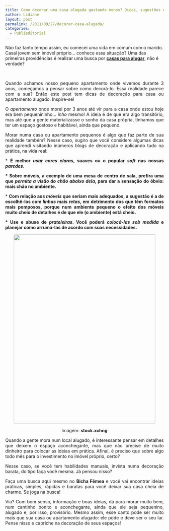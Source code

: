 ```yaml
---
title: Como decorar uma casa alugada gastando menos? Dicas, sugestões e pitacos…
author: Lidiane
layout: post
permalink: /2011/09/27/decorar-casa-alugada/
categories:
  - Publieditorial
---
```

Não faz tanto tempo assim, eu comecei uma vida em comum com o marido. Casal jovem sem imóvel próprio… conhece essa situação? Uma das primeiras providências é realizar uma busca por **<a href="http://www.olx.com.br/casa-apartamento-para-aluguel-cat-363" target="_blank" rel="noopener noreferrer">casas para alugar</a>**, não é verdade?

&nbsp;

<p align="justify">
  Quando achamos nosso pequeno apartamento onde vivemos durante 3 anos, começamos a pensar sobre como decorá-lo. Essa realidade parece com a sua? Então este post tem dicas de decoração para casa ou apartamento alugado. Inspire-se!
</p>

<!--more-->

<p align="justify">
  O <em>apertamento</em> onde morei por 3 anos até vir para a casa onde estou hoje era bem pequenininho… <em>inho</em> mesmo! A ideia é de que era algo transitório, mas até que a gente materializasse o sonho da casa própria, tínhamos que ter um espaço gostoso e habitável, ainda que pequeno.
</p>

<p align="justify">
  Morar numa casa ou apartamento pequenos é algo que faz parte de sua realidade também? Nesse caso, sugiro que você considere algumas dicas que aprendi visitando inúmeros blogs de decoração e aplicando tudo na prática, na vida real:
</p>

<p align="justify">
  * <strong>É melhor <em>usar cores claras</em>, suaves ou o popular <em>soft</em> nas nossas <em>paredes</em>.</strong>
</p>

<p align="justify">
  <strong>* Sobre móveis, a exemplo de uma mesa de centro de sala, prefira uma que <strong><em>permita a visão do chão abaixo dela</em></strong>, para dar a sensação do óbvio: mais chão no ambiente.</strong>
</p>

<p align="justify">
  * <strong>Com relação aos <em>móveis </em>que seriam mais adequados, a sugestão é a de escolhê-los com<em> linhas</em> mais<em> retas</em>, em detrimento dos que têm formatos mais pomposos, porque num ambiente pequeno o efeito dos móveis muito cheio de detalhes é de que ele (o ambiente) está cheio. </strong>
</p>

<p align="justify">
  <strong>* Use e abuse de <em>prateleiras</em>. Você poderá <em>colocá-las sob medida</em> e planejar como arrumá-las de acordo com suas necessidades.</strong>
</p>

<p align="center">
  <a href="https://www.trololodemulher.com.br/2011/09/Flores.jpg"><img class="alignnone size-full wp-image-6956" title="Flores" src="https://www.trololodemulher.com.br/2011/09/Flores.jpg" alt="" width="450" height="600" /></a>
</p>

<p align="center">
  Imagem: <strong>stock.xchng</strong>
</p>

<p align="justify">
  Quando a gente mora num local alugado, é interessante pensar em detalhes que deixem o espaço aconchegante, mas que não precise de muito dinheiro para colocar as ideias em prática. Afinal, é preciso que sobre algo todo mês para o investimento no imóvel próprio, certo?
</p>

<p align="justify">
  Nesse caso, se você tem habilidades manuais, invista numa decoração barata, do tipo faça você mesma. Já pensou nisso?
</p>

<p align="justify">
  Faça uma busca aqui mesmo no <strong>Bicha Fêmea</strong> e você vai encontrar ideias práticas, simples, rápidas e baratas para você deixar sua casa cheia de charme. Se joga na busca!
</p>

<p align="justify">
  Viu? Com bom senso, informação e boas ideias, dá para morar muito bem, num cantinho bonito e aconchegante, ainda que ele seja pequenino, alugado e, por isso, provisório. Mesmo assim, esse canto pode ser muito mais que sua casa ou apartamento alugado: ele pode e deve ser o seu lar. Pense nisso e capriche na decoração de seus espaços!
</p>